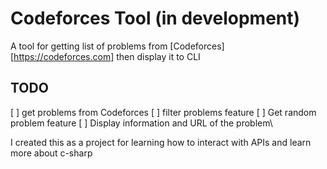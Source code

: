 # Codeforces Tool (in development)
A tool for getting list of problems from [Codeforces][https://codeforces.com] then display it to CLI

## TODO
[ ] get problems from Codeforces
[ ] filter problems feature
[ ] Get random problem feature
[ ] Display information and URL of the problem\

I created this as a project for learning how to interact with APIs and learn more about c-sharp
